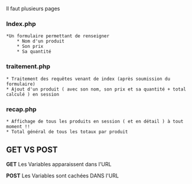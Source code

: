 Il faut plusieurs pages

### Index.php

    *Un formulaire permettant de renseigner
    	* Nom d'un produit
    	* Son prix
    	* Sa quantité

### traitement.php

    * Traitement des requêtes venant de index (après soumission du formulaire)
    * Ajout d'un produit ( avec son nom, son prix et sa quantité + total calculé ) en session

### recap.php

    * Affichage de tous les produits en session ( et en détail ) à tout moment !!
    * Total général de tous les totaux par produit

## GET VS POST

**GET** Les Variables apparaissent dans l'URL

**POST** Les Variables sont cachées DANS l'URL
